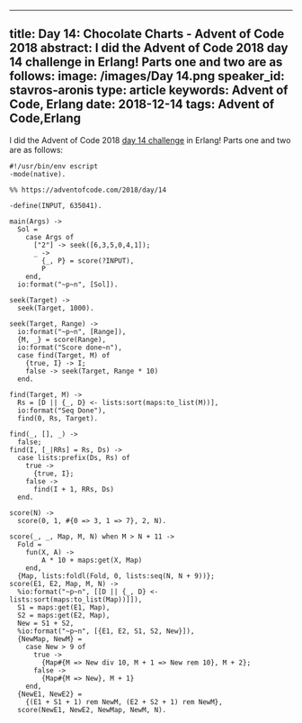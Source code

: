 
---
title: Day 14: Chocolate Charts - Advent of Code 2018
abstract: I did the Advent of Code 2018 day 14 challenge in Erlang! Parts one and two are as follows:
image: /images/Day 14.png
speaker_id: stavros-aronis
type: article
keywords: Advent of Code, Erlang
date: 2018-12-14
tags: Advent of Code,Erlang
---
I did the Advent of Code 2018&nbsp;<a href="https://adventofcode.com/2018/day/14">day 14 challenge</a>&nbsp;in Erlang! Parts one and two are as follows:

<pre>
<code class="language-erlang">#!/usr/bin/env escript
-mode(native).

%% https://adventofcode.com/2018/day/14

-define(INPUT, 635041).

main(Args) -&gt;
  Sol =
    case Args of
      ["2"] -&gt; seek([6,3,5,0,4,1]);
      _ -&gt;
        {_, P} = score(?INPUT),
        P
    end,
  io:format("~p~n", [Sol]).

seek(Target) -&gt;
  seek(Target, 1000).

seek(Target, Range) -&gt;
  io:format("~p~n", [Range]),
  {M, _} = score(Range),
  io:format("Score done~n"),
  case find(Target, M) of
    {true, I} -&gt; I;
    false -&gt; seek(Target, Range * 10)
  end.

find(Target, M) -&gt;
  Rs = [D || {_, D} &lt;- lists:sort(maps:to_list(M))],
  io:format("Seq Done"),
  find(0, Rs, Target).

find(_, [], _) -&gt;
  false;
find(I, [_|RRs] = Rs, Ds) -&gt;
  case lists:prefix(Ds, Rs) of
    true -&gt;
      {true, I};
    false -&gt;
      find(I + 1, RRs, Ds)
  end.

score(N) -&gt;
  score(0, 1, #{0 =&gt; 3, 1 =&gt; 7}, 2, N).

score(_, _, Map, M, N) when M &gt; N + 11 -&gt;
  Fold =
    fun(X, A) -&gt;
        A * 10 + maps:get(X, Map)
    end,
  {Map, lists:foldl(Fold, 0, lists:seq(N, N + 9))};
score(E1, E2, Map, M, N) -&gt;
  %io:format("~p~n", [[D || {_, D} &lt;- lists:sort(maps:to_list(Map))]]),
  S1 = maps:get(E1, Map),
  S2 = maps:get(E2, Map),
  New = S1 + S2,
  %io:format("~p~n", [{E1, E2, S1, S2, New}]),
  {NewMap, NewM} =
    case New &gt; 9 of
      true -&gt;
        {Map#{M =&gt; New div 10, M + 1 =&gt; New rem 10}, M + 2};
      false -&gt;
        {Map#{M =&gt; New}, M + 1}
    end,
  {NewE1, NewE2} =
    {(E1 + S1 + 1) rem NewM, (E2 + S2 + 1) rem NewM},
  score(NewE1, NewE2, NewMap, NewM, N).
 </code></pre>

&nbsp;
